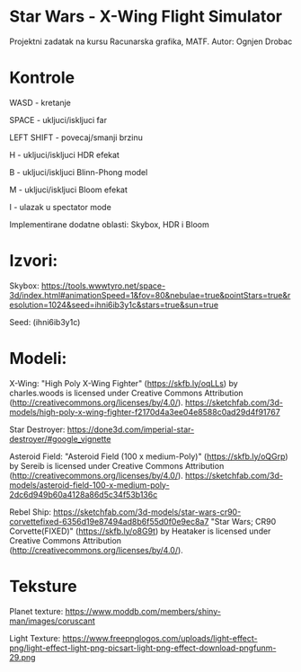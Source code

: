 # Star Wars - X-Wing Flight Simulator
Projektni zadatak na kursu Racunarska grafika, MATF.
Autor: Ognjen Drobac

# Kontrole
WASD - kretanje

SPACE - ukljuci/iskljuci far

LEFT SHIFT - povecaj/smanji brzinu

H - ukljuci/iskljuci HDR efekat

B - ukljuci/iskljuci Blinn-Phong model

M - ukljuci/iskljuci Bloom efekat

I - ulazak u spectator mode

Implementirane dodatne oblasti: Skybox, HDR i Bloom

# Izvori:
Skybox: 
https://tools.wwwtyro.net/space-3d/index.html#animationSpeed=1&fov=80&nebulae=true&pointStars=true&resolution=1024&seed=ihni6ib3y1c&stars=true&sun=true

Seed: (ihni6ib3y1c)

# Modeli:
X-Wing:
"High Poly X-Wing Fighter" (https://skfb.ly/oqLLs) by charles.woods is licensed under Creative Commons Attribution (http://creativecommons.org/licenses/by/4.0/).
https://sketchfab.com/3d-models/high-poly-x-wing-fighter-f2170d4a3ee04e8588c0ad29d4f91767

Star Destroyer:
https://done3d.com/imperial-star-destroyer/#google_vignette

Asteroid Field:
"Asteroid Field (100 x medium-Poly)" (https://skfb.ly/oQGrp) by Sereib is licensed under Creative Commons Attribution (http://creativecommons.org/licenses/by/4.0/).
https://sketchfab.com/3d-models/asteroid-field-100-x-medium-poly-2dc6d949b60a4128a86d5c34f53b136c

Rebel Ship:
https://sketchfab.com/3d-models/star-wars-cr90-corvettefixed-6356d19e87494ad8b6f55d0f0e9ec8a7
"Star Wars; CR90 Corvette(FIXED)" (https://skfb.ly/o8G9t) by Heataker is licensed under Creative Commons Attribution (http://creativecommons.org/licenses/by/4.0/).

# Teksture
Planet texture:
https://www.moddb.com/members/shiny-man/images/coruscant

Light Texture:
https://www.freepnglogos.com/uploads/light-effect-png/light-effect-light-png-picsart-light-png-effect-download-pngfunm-29.png
